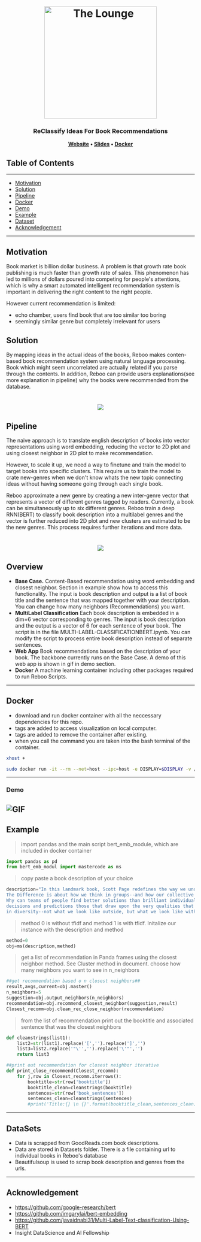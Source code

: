 <h1 align="center">
	<img
		width="300"
		alt="The Lounge"
		src="https://scontent-yyz1-1.xx.fbcdn.net/v/t1.0-9/62200292_10157411681371974_7461257159871823872_n.jpg?_nc_cat=107&_nc_ht=scontent-yyz1-1.xx&oh=c76009347bb601ab5d8cdd894ce0467c&oe=5D80E6C7">
</h1>

<h3 align="center">
	ReClassify Ideas For Book Recommendations
</h3>

<p align="center">
	<strong>
		<a href="http://platoni.city/">Website</a>
		•
		<a href="https://bit.ly/2I8fdfK">Slides</a>
		•
		<a href="https://cloud.docker.com/u/alinsi/repository/docker/alinsi/reboo">Docker</a>
	</strong>
</p>

## Table of Contents 

---
- [Motivation](#motivation) 
- [Solution](#solution) 
- [Pipeline](#pipeline)
- [Docker](#docker)
- [Demo](#demo)
- [Example](#example)
- [Dataset](#example)
- [Acknowledgement](#acknowledgement)

---

## Motivation

Book market is billion dollar business. A problem is that growth rate book publishing is much faster than growth rate of sales. This phenomenon has led to millions of dollars poured into competing for people's attentions, which is why a smart automated intelligent recommendation system is important in delivering the right content to the right people. 

However current recommendation is limited:

- echo chamber, users find book that are too similar too boring 
- seemingly similar genre but completely irrelevant for users

## Solution
By mapping ideas in the actual ideas of the books, Reboo makes conten-based book recommendation system using natural language processing. Book which might seem uncorrelated are actually related if you parse through the contents.  In addition, Reboo can provide users explanations(see more explanation in pipeline) why the books were recommended from the database. 

<h1 align="center">
	<img
		src="https://raw.githubusercontent.com/lindseypeng/Reboo/master/pics/rb2.png">
</h1>


## Pipeline
The naive approach is to translate english description of books into vector representations using word embedding, reducing the vector to 2D plot and using closest neighbor in 2D plot to make recommendation.

However, to scale it up, we need a way to finetune and train the model to target books into specific clusters. This require us to train the model to crate new-genres when we don't know whats the new topic connecting ideas without having someone going through each single book.

Reboo approximate a new genre by creating a new inter-genre vector that represents a vector of different genres tagged by readers. Currently, a book can be simultaneously up to six different genres. Reboo  train a deep RNN(BERT) to classify book description into a multilabel genres and the vector is further reduced into 2D plot and new clusters are estimated to be the new genres. This process requires further iterations and more data. 

<h1 align="center">
	<img
		src="https://raw.githubusercontent.com/lindseypeng/Reboo/master/pics/pipeline.png">
</h1>

## Overview

* **Base Case.** Content-Based recommendation using word embedding and closest neighbor. Section in example show how to access this functionality. The input is book description and output is a list of book title and the sentence that was mapped together with your description. You can change how many neighbors (Recommendations) you want. 
* **MultiLabel Classification** Each book description is embedded in a dim=6 vector corresponding to genres. The input is 
book description and the output is a vector of 6 for each sentence of your book. The script is in the file MULTI-LABEL-CLASSIFICATIONBERT.ipynb. You can modify the script to process entire book description instead of separate sentences.
* **Web App** Book recommendations based on the description of your book. The backbone currently runs on the Base Case. A demo of this web app is shown in gif in demo section.
* **Docker** A machine learning container including other packages required to run Reboo Scripts. 

---


## Docker

- download and run docker container with all the neccessary dependencies for this repo.
- tags are added to access visualization on local computer.
- tags are added to remove the container after existing.
- when you call the command you are taken into the bash terminal of the container. 

```bash
xhost +
```
```bash
sudo docker run -it --rm --net=host --ipc=host -e DISPLAY=$DISPLAY -v /tmp/.X11-unix:/tmp/.X11-unit -v /home/lindsey/Desktop:/root alinsi/reboo
```
---
### Demo


![GIF](https://raw.githubusercontent.com/lindseypeng/Reboo/master/pics/webapp.gif)
---
## Example 

> import pandas and the main script bert_emb_module, which are included in docker container
```python
import pandas as pd
from bert_emb_modul import mastercode as ms
```
> copy paste a book description of your choice
```python
description="In this landmark book, Scott Page redefines the way we understand ourselves in relation to one another. \
The Difference is about how we think in groups--and how our collective wisdom exceeds the sum of its parts. \
Why can teams of people find better solutions than brilliant individuals working alone? And why are the best group \
decisions and predictions those that draw upon the very qualities that make each of us unique? The answers lie \
in diversity--not what we look like outside, but what we look like within, our distinct tools and abilities."
```
> method 0 is without tfidf and method 1 is with tfidf. Initalize our instance with the description and method
```python
method=0
obj=ms(description,method)
```
> get a list of recommendation in Panda frames using the closest neighbor method. See Cluster method in document.
> choose how many neighbors you want to see in n_neighbors
```python
##get recommendation based o n closest neighbors##
result,avgs,current=obj.master()
n_neighbors=5
suggestion=obj.output_neighbors(n_neighbors)
recommendation=obj.recommend_closest_neighbor(suggestion,result)
Closest_recomm=obj.clean_rec_close_neighbor(recommendation)
```
> from the list of recommendation print out the booktitle and associated sentence that was the closest neighbors
```python
def cleanstrings(list1):
    list2=str(list1).replace('[','').replace(']','')
    list3=list2.replace('"\'','').replace('\'"','')
    return list3

##print out recommendation for closest neighbor iterative
def print_close_recommend(Closest_recomm):
    for j,row in Closest_recomm.iterrows():
        booktitle=str(row['booktitle'])
        booktitle_clean=cleanstrings(booktitle)
        sentences=str(row['book_sentences'])
        sentences_clean=cleanstrings(sentences)
        #print('Title:{} \n {}'.format(booktitle_clean,sentences_clean))

```

---
## DataSets
- Data is scrapped from GoodReads.com book descriptions.
- Data are stored in Datasets folder. There is a file containing url to individual books in Reboo's database
- Beautifulsoup is used to scrap book description and genres from the urls.

---
## Acknowledgement
- https://github.com/google-research/bert
- https://github.com/imgarylai/bert-embedding
- https://github.com/javaidnabi31/Multi-Label-Text-classification-Using-BERT
- Insight DataScience and AI Fellowship







